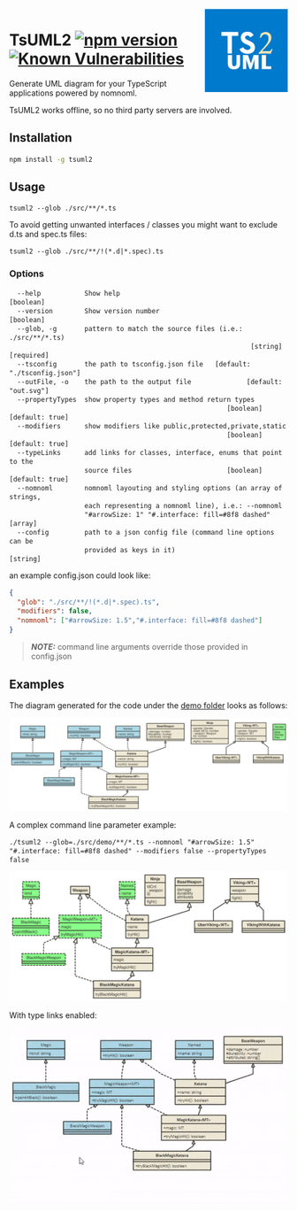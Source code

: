 <img src="./assets/logo.png" width="150" align="right" />

# TsUML2 [![npm version](https://badge.fury.io/js/tsuml2.svg)](https://badge.fury.io/js/tsuml2) [![Known Vulnerabilities](https://snyk.io/test/npm/tsuml2/badge.svg)](https://snyk.io/test/npm/tsuml2)

Generate UML diagram for your TypeScript applications powered by nomnoml.

TsUML2 works offline, so no third party servers are involved.



## Installation

```sh
npm install -g tsuml2
```

## Usage

```
tsuml2 --glob ./src/**/*.ts 
```
To avoid getting unwanted interfaces / classes you might want to exclude d.ts and spec.ts files:
```
tsuml2 --glob ./src/**/!(*.d|*.spec).ts
```

### Options
```
  --help           Show help                                           [boolean]
  --version        Show version number                                 [boolean]
  --glob, -g       pattern to match the source files (i.e.: ./src/**/*.ts)
                                                             [string] [required]
  --tsconfig       the path to tsconfig.json file   [default: "./tsconfig.json"]
  --outFile, -o    the path to the output file              [default: "out.svg"]
  --propertyTypes  show property types and method return types
                                                       [boolean] [default: true]
  --modifiers      show modifiers like public,protected,private,static
                                                       [boolean] [default: true]
  --typeLinks      add links for classes, interface, enums that point to the
                   source files                        [boolean] [default: true]
  --nomnoml        nomnoml layouting and styling options (an array of strings,
                   each representing a nomnoml line), i.e.: --nomnoml
                   "#arrowSize: 1" "#.interface: fill=#8f8 dashed"       [array]
  --config         path to a json config file (command line options can be
                   provided as keys in it)                              [string]
```

an example config.json could look like:
```json
{
  "glob": "./src/**/!(*.d|*.spec).ts",
  "modifiers": false,
  "nomnoml": ["#arrowSize: 1.5","#.interface: fill=#8f8 dashed"]
}
```

> **_NOTE:_** command line arguments override those provided in config.json


## Examples
The diagram generated for the code under the [demo folder](https://github.com/demike/TsUML2/tree/master/src/demo) looks as follows:

![](/assets/uml_diagram.svg?sanitize=true)

A complex command line parameter example:
```
./tsuml2 --glob=./src/demo/**/*.ts --nomnoml "#arrowSize: 1.5" "#.interface: fill=#8f8 dashed" --modifiers false --propertyTypes false
```

![](/assets/alt_uml_diagram.svg?sanitize=true)

With type links enabled:

![](/assets/type_links.gif)
